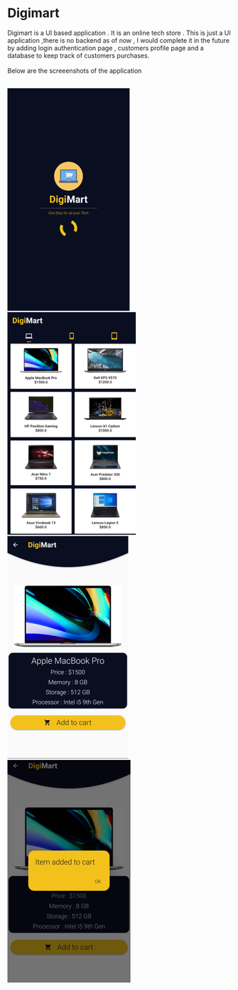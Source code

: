 # Digimart
Digimart is a UI based application . It is an online tech store . This is just a UI application ,there is no backend as of now , I would complete it in the future by adding login authentication page ,  customers profile page and a database to keep track of customers purchases.<br><br>
Below are the screeenshots of the application<br><br>

![alt text](https://github.com/vaishnavpuram27/Digimart/blob/master/screenshots/loding.png)
![alt text](https://github.com/vaishnavpuram27/Digimart/blob/master/screenshots/dashboard.png)<br>
![alt text](https://github.com/vaishnavpuram27/Digimart/blob/master/screenshots/product.png)
![alt text](https://github.com/vaishnavpuram27/Digimart/blob/master/screenshots/cart.png)
